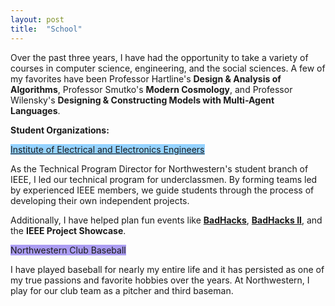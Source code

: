 ```yaml
---
layout: post
title:  "School"
---
```

Over the past three years, I have had the opportunity to take a variety of courses in computer science, engineering, and the social sciences. A few of my favorites have been Professor Hartline's **Design & Analysis of Algorithms**, Professor Smutko's **Modern Cosmology**, and Professor Wilensky's **Designing & Constructing Models with Multi-Agent Languages**.

**Student Organizations:**

<span style="background-color: #94D2FF; color: #ffd866;">[Institute of Electrical and Electronics Engineers](http://ieee.northwestern.edu/)</span>

As the Technical Program Director for Northwestern's student branch of IEEE, I led our technical program for underclassmen. By forming teams led by experienced IEEE members, we guide students through the process of developing their own independent projects.

Additionally, I have helped plan fun events like **[BadHacks](http://www.mccormick.northwestern.edu/eecs/news/articles/2016/nu-ieee-hosts-successfully-innovative-badhacks-hackathon-competition.html)**, **[BadHacks II](https://northwesternbusinessreview.org/badhacks-2017-come-for-the-hacking-stay-for-the-chicken-nuggets-1acf9a35bc1b)**, and the **IEEE Project Showcase**.

<span style="background-color: #ab9df2;"> Northwestern Club Baseball</span>

I have played baseball for nearly my entire life and it has persisted as one of my true passions and favorite hobbies over the years. At Northwestern, I play for our club team as a pitcher and third baseman.